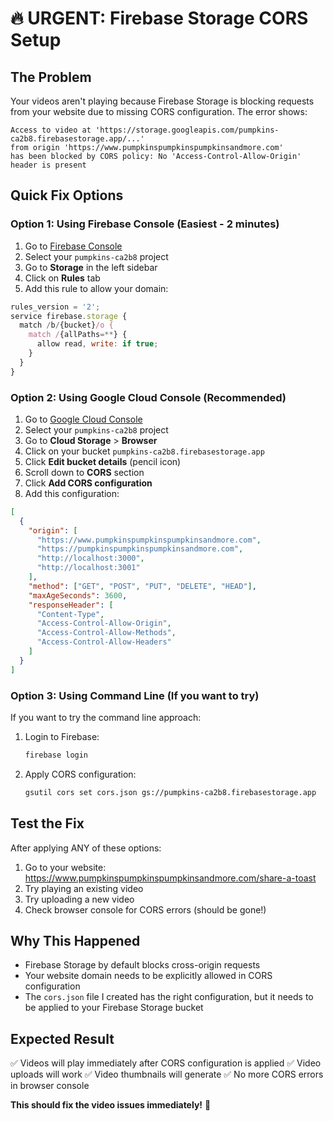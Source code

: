 # 🔥 URGENT: Firebase Storage CORS Setup

## The Problem
Your videos aren't playing because Firebase Storage is blocking requests from your website due to missing CORS configuration. The error shows:

```
Access to video at 'https://storage.googleapis.com/pumpkins-ca2b8.firebasestorage.app/...' 
from origin 'https://www.pumpkinspumpkinspumpkinsandmore.com' 
has been blocked by CORS policy: No 'Access-Control-Allow-Origin' header is present
```

## Quick Fix Options

### Option 1: Using Firebase Console (Easiest - 2 minutes)

1. Go to [Firebase Console](https://console.firebase.google.com/)
2. Select your `pumpkins-ca2b8` project
3. Go to **Storage** in the left sidebar
4. Click on **Rules** tab
5. Add this rule to allow your domain:

```javascript
rules_version = '2';
service firebase.storage {
  match /b/{bucket}/o {
    match /{allPaths=**} {
      allow read, write: if true;
    }
  }
}
```

### Option 2: Using Google Cloud Console (Recommended)

1. Go to [Google Cloud Console](https://console.cloud.google.com/)
2. Select your `pumpkins-ca2b8` project
3. Go to **Cloud Storage** > **Browser**
4. Click on your bucket `pumpkins-ca2b8.firebasestorage.app`
5. Click **Edit bucket details** (pencil icon)
6. Scroll down to **CORS** section
7. Click **Add CORS configuration**
8. Add this configuration:

```json
[
  {
    "origin": [
      "https://www.pumpkinspumpkinspumpkinsandmore.com",
      "https://pumpkinspumpkinspumpkinsandmore.com",
      "http://localhost:3000",
      "http://localhost:3001"
    ],
    "method": ["GET", "POST", "PUT", "DELETE", "HEAD"],
    "maxAgeSeconds": 3600,
    "responseHeader": [
      "Content-Type",
      "Access-Control-Allow-Origin",
      "Access-Control-Allow-Methods",
      "Access-Control-Allow-Headers"
    ]
  }
]
```

### Option 3: Using Command Line (If you want to try)

If you want to try the command line approach:

1. Login to Firebase:
   ```bash
   firebase login
   ```

2. Apply CORS configuration:
   ```bash
   gsutil cors set cors.json gs://pumpkins-ca2b8.firebasestorage.app
   ```

## Test the Fix

After applying ANY of these options:

1. Go to your website: https://www.pumpkinspumpkinspumpkinsandmore.com/share-a-toast
2. Try playing an existing video
3. Try uploading a new video
4. Check browser console for CORS errors (should be gone!)

## Why This Happened

- Firebase Storage by default blocks cross-origin requests
- Your website domain needs to be explicitly allowed in CORS configuration
- The `cors.json` file I created has the right configuration, but it needs to be applied to your Firebase Storage bucket

## Expected Result

✅ Videos will play immediately after CORS configuration is applied
✅ Video uploads will work
✅ Video thumbnails will generate
✅ No more CORS errors in browser console

**This should fix the video issues immediately!** 🎉 